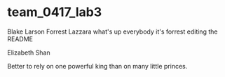 # team_0417_lab3

Blake Larson
Forrest Lazzara
what's up everybody it's forrest editing the README

Elizabeth Shan

Better to rely on one powerful king than on many little princes.
